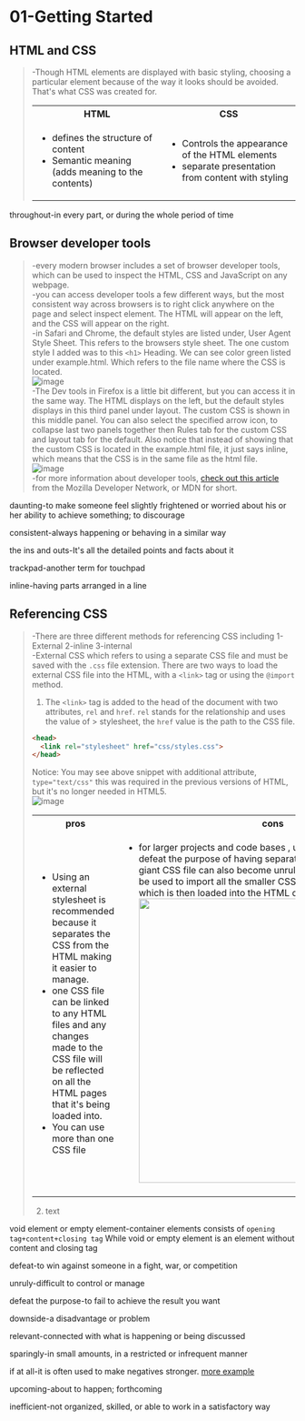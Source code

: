 # 01-Getting Started
## HTML and CSS
>-Though HTML elements are displayed with basic styling, choosing a particular element because of the way it looks should be avoided. That's what CSS was created for.
><table>
>    <tr>
>        <th>HTML</th><th>CSS</th>
>    </tr>
>    <tr>
>        <td><ul><li>defines the structure of content</li><li>Semantic meaning (adds meaning to the contents)</li></ul></td><td><ul><li>Controls the appearance of the HTML elements</li><li>separate presentation from content with styling</li></ul></td>
>    </tr>
></table>

throughout-in every part, or during the whole period of time
## Browser developer tools
>-every modern browser includes a set of browser developer tools, which can be used to inspect the HTML, CSS and JavaScript on any webpage.  
-you can access developer tools a few different ways, but the most consistent way across browsers is to right click anywhere on the page and select inspect element. The HTML will appear on the left, and the CSS will appear on the right.  
>-in Safari and Chrome, the default styles are listed under, User Agent Style Sheet. This refers to the browsers style sheet. The one custom style I added was to this `<h1>` Heading. We can see color green listed under example.html. Which refers to the file name where the CSS is located.  
![image](https://user-images.githubusercontent.com/64577273/147471314-0aa650fc-cddd-4df1-b550-24b376549459.png)  
-The Dev tools in Firefox is a little bit different, but you can access it in the same way. The HTML displays on the left, but the default styles displays in this third panel under layout. The custom CSS is shown in this middle panel. You can also select the specified arrow icon, to collapse last two panels together then Rules tab for the custom CSS and layout tab for the default. Also notice that instead of showing that the custom CSS is located in the example.html file, it just says inline, which means that the CSS is in the same file as the html file.  
![image](https://user-images.githubusercontent.com/64577273/147471657-f380466e-e008-4050-a872-85b54df51c83.png)  
-for more information about developer tools, [check out this article](https://developer.mozilla.org/en-US/docs/Learn/Common_questions/What_are_browser_developer_tools) from the Mozilla Developer Network, or MDN for short.

daunting-to make someone feel slightly frightened or worried about his or her ability to achieve something; to discourage

consistent-always happening or behaving in a similar way

the ins and outs-It's all the detailed points and facts about it

trackpad-another term for touchpad

inline-having parts arranged in a line
## Referencing CSS
>-There are three different methods for referencing CSS including 1-External 2-inline 3-internal  
>-External CSS which refers to using a separate CSS file and must be saved with the `.css` file extension. There are two ways to load the external CSS file into the HTML, with a `<link>` tag or using the `@import` method. 
>1. The `<link>` tag is added to the head of the document with two attributes, `rel` and `href`. `rel` stands for the relationship and uses the value of > stylesheet, the `href` value is the path to the CSS file.  
>```html
><head> 
>   <link rel="stylesheet" href="css/styles.css">
></head>
>```
>Notice: You may see above snippet with additional attribute, `type="text/css"` this was required in the previous versions of HTML, but it's no longer needed in HTML5.  
>![image](https://user-images.githubusercontent.com/64577273/147503430-8a489c3d-b530-442f-a541-4b03b80434bd.png)  
><table>
><tr><th>pros</th><th>cons</th>
></tr>
><tr><td><ul><li>Using an external stylesheet is recommended because it separates the CSS from the HTML making it easier to manage.</li><li>one CSS file can be linked to any HTML files and any changes made to the CSS file will be reflected on all the HTML pages that it's being loaded into.</li><li>You can use more than one CSS file</li></ul><td><ul><li>for larger projects and code bases , using too many .css files may defeat the purpose of having separate stylesheets and having one giant CSS file can also become unruly , the @import method can be used to import all the smaller CSS files into a single CSS file, which is then loaded into the HTML document. <img src="https://user-images.githubusercontent.com/64577273/147507302-31d1d408-91e9-4a07-a7f7-63dbcaecc7fd.png" width="500"></li></ul></td>
></tr>
></table>
>
> 2. text

void element or empty element-container elements consists of `opening tag+content+closing tag` While void or empty element is an element without content and closing tag

defeat-to win against someone in a fight, war, or competition

unruly-difficult to control or manage

defeat the purpose-to fail to achieve the result you want

downside-a disadvantage or problem 

relevant-connected with what is happening or being discussed

sparingly-in small amounts, in a restricted or infrequent manner

if at all-it is often used to make negatives stronger. [more example](https://www.gymglish.com/en/gymglish/english-grammar/if-at-all)

upcoming-about to happen; forthcoming

inefficient-not organized, skilled, or able to work in a satisfactory way